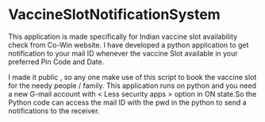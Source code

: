 # VaccineSlotNotificationSystem
This application is made specifically for Indian vaccine slot availability check from Co-Win website.
I have developed a python application to get notification to your mail ID whenever the vaccine Slot available in your preferred Pin Code and Date.

I made it public , so any one make use of this script to book the vaccine slot for the needy people / family. 
This application runs on python and you need a new G-mail account with < Less security apps > option in ON state.So the Python code can access the mail ID with the pwd in the python to send a notifications to the receiver.

